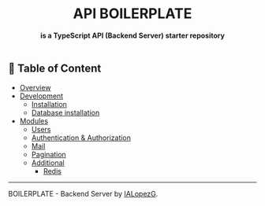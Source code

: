 <div align="center">
  <h1>API BOILERPLATE</h1>
</div>
<div align="center">
  <strong>is a TypeScript API (Backend Server) starter repository</strong>
</div>
<br />

## :book: Table of Content
 - [Overview](overview.md)
 - [Development](development/index.md)
   - [Installation](development/installation.md)
   - [Database installation](development/database.md)
 - [Modules](modules)
     - [Users](modules/user.md)
     - [Authentication & Authorization](modules/auth.md)
     - [Mail](modules/mail.md)
     - [Pagination](modules/pagination.md)
     - [Additional](additionals)
         - [Redis](modules/additionals/redis.md)

---
BOILERPLATE - Backend Server by [IALopezG](https://ialopezg.com).
